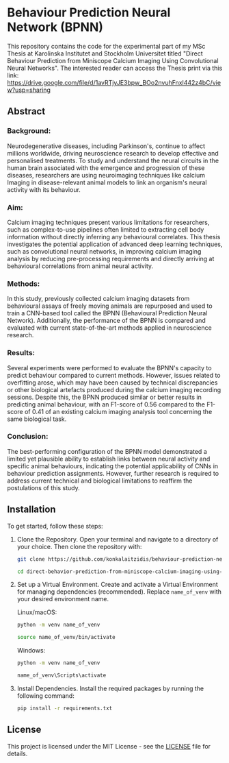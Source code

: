 # Behaviour Prediction Neural Network (BPNN)

This repository contains the code for the experimental part of my MSc Thesis at Karolinska Institutet and Stockholm Universitet titled "Direct Behaviour Prediction from Miniscope Calcium Imaging Using Convolutional Neural Networks". The interested reader can access the Thesis print via this link: https://drive.google.com/file/d/1avRTjyJE3bpw_BOo2nvuhFnxl442z4bC/view?usp=sharing 

## Abstract
### Background: 
Neurodegenerative diseases, including Parkinson's, continue to affect millions worldwide, driving neuroscience research to develop effective and personalised treatments. To study and understand the neural circuits in the human brain associated with the emergence and progression of these diseases, researchers are using neuroimaging techniques like calcium Imaging in disease-relevant animal models to link an organism's neural activity with its behaviour.
### Aim: 
Calcium imaging techniques present various limitations for researchers, such as complex-to-use pipelines often limited to extracting cell body information without directly inferring any behavioural correlates. This thesis investigates the potential application of advanced deep learning techniques, such as convolutional neural networks, in improving calcium imaging analysis by reducing pre-processing requirements and directly arriving at behavioural correlations from animal neural activity.
### Methods: 
In this study, previously collected calcium imaging datasets from behavioural assays of freely moving animals are repurposed and used to train a CNN-based tool called the BPNN (Behavioural Prediction Neural Network). Additionally, the performance of the BPNN is compared and evaluated with current state-of-the-art methods applied in neuroscience research.
### Results: 
Several experiments were performed to evaluate the BPNN's capacity to predict behaviour compared to current methods. However, issues related to overfitting arose, which may have been caused by technical discrepancies or other biological artefacts produced during the calcium imaging recording sessions. Despite this, the BPNN produced similar or better results in predicting animal behaviour, with an F1-score of 0.56 compared to the F1-score of 0.41 of an existing calcium imaging analysis tool concerning the same biological task.
### Conclusion: 
The best-performing configuration of the BPNN model demonstrated a limited yet plausible ability to establish links between neural activity and specific animal behaviours, indicating the potential applicability of CNNs in behaviour prediction assignments. However, further research is required to address current technical and biological limitations to reaffirm the postulations of this study.

## Installation
To get started, follow these steps:

1. Clone the Repository. Open your terminal and navigate to a directory of your choice. Then clone the repository with:
    ```sh
    git clone https://github.com/konkalaitzidis/behaviour-prediction-neural-network.git
    ```
    ```sh
    cd direct-behavior-prediction-from-miniscope-calcium-imaging-using-convolutional-neural-networks.git
    ```

2. Set up a Virtual Environment. Create and activate a Virtual Environment for managing dependencies (recommended). Replace `name_of_venv` with your desired environment name.

    Linux/macOS:
    ```sh
    python -m venv name_of_venv
    ```
    ```sh
    source name_of_venv/bin/activate 
    ```
    Windows: 
    ```sh
    python -m venv name_of_venv
    ```
    ```sh
    name_of_venv\Scripts\activate
    ```

3. Install Dependencies. Install the required packages by running the following command:
    ```sh
    pip install -r requirements.txt
    ```


## License
This project is licensed under the MIT License - see the [LICENSE](LICENSE) file for details.


